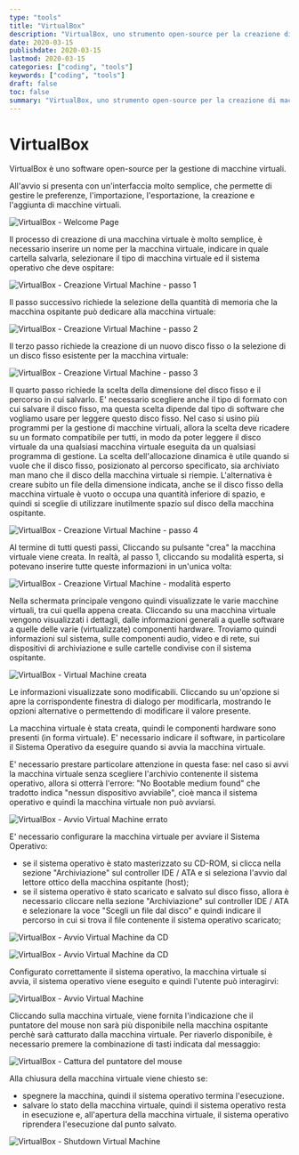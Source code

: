 ```yaml
---
type: "tools"
title: "VirtualBox"
description: "VirtualBox, uno strumento open-source per la creazione di macchine virtuali."
date: 2020-03-15
publishdate: 2020-03-15
lastmod: 2020-03-15
categories: ["coding", "tools"]
keywords: ["coding", "tools"]
draft: false
toc: false
summary: "VirtualBox, uno strumento open-source per la creazione di macchine virtuali."
---
```


# VirtualBox

VirtualBox è uno software open-source per la gestione di macchine virtuali.

All'avvio si presenta con un'interfaccia molto semplice, che permette di gestire le preferenze, l'importazione, l'esportazione, la creazione e l'aggiunta di macchine virtuali.

![VirtualBox - Welcome Page](/static/coding/tools/VirtualBox-Welcome.png "VirtualBox - Welcome Page")

Il processo di creazione di una macchina virtuale è molto semplice, è necessario inserire un nome per la macchina virtuale, indicare in quale cartella salvarla, selezionare il tipo di macchina virtuale ed il sistema operativo che deve ospitare:

![VirtualBox - Creazione Virtual Machine - passo 1](/static/coding/tools/VirtualBox-NewVM-Step1.png "VirtualBox - Creazione Virtual Machine - passo 1")

Il passo successivo richiede la selezione della quantità di memoria che la macchina ospitante può dedicare alla macchina virtuale:

![VirtualBox - Creazione Virtual Machine - passo 2](/static/coding/tools/VirtualBox-NewVM-Step2.png "VirtualBox - Creazione Virtual Machine - passo 2")

 Il terzo passo richiede la creazione di un nuovo disco fisso o la selezione di un disco fisso esistente per la macchina virtuale:

![VirtualBox - Creazione Virtual Machine - passo 3](/static/coding/tools/VirtualBox-NewVM-Step3.png "VirtualBox - Creazione Virtual Machine - passo 3")

Il quarto passo richiede la scelta della dimensione del disco fisso e il percorso in cui salvarlo. E' necessario scegliere anche il tipo di formato con cui salvare il disco fisso, ma questa scelta dipende dal tipo di software che vogliamo usare per leggere questo disco fisso.
Nel caso si usino più programmi per la gestione di macchine virtuali, allora la scelta deve ricadere su un formato compatibile per tutti, in modo da poter leggere il disco virtuale da una qualsiasi macchina virtuale eseguita da un qualsiasi programma di gestione.
La scelta dell'allocazione dinamica è utile quando si vuole che il disco fisso, posizionato al percorso specificato, sia archiviato man mano che il disco della macchina virtuale si riempie. L'alternativa è creare subito un file della dimensione indicata, anche se il disco fisso della macchina virtuale è vuoto o occupa una quantità inferiore di spazio, e quindi si sceglie di utilizzare inutilmente spazio sul disco della macchina ospitante.

![VirtualBox - Creazione Virtual Machine - passo 4](/static/coding/tools/VirtualBox-NewVM-Step4.png "VirtualBox - Creazione Virtual Machine - passo 4")

Al termine di tutti questi passi, Cliccando su pulsante "crea" la macchina virtuale viene creata.
In realtà, al passo 1, cliccando su modalità esperta, si potevano inserire tutte queste informazioni in un'unica volta:

![VirtualBox - Creazione Virtual Machine - modalità esperto](/static/coding/tools/VirtualBox-NewVM-StepExpert.png "VirtualBox - Creazione Virtual Machine - modalità esperto")

Nella schermata principale vengono quindi visualizzate le varie macchine virtuali, tra cui quella appena creata. Cliccando su una macchina virtuale vengono visualizzati i dettagli, dalle informazioni generali a quelle software a quelle delle varie (virtualizzate) componenti hardware. Troviamo quindi informazioni sul sistema, sulle componenti audio, video e di rete, sui dispositivi di archiviazione e sulle cartelle condivise con il sistema ospitante.

![VirtualBox - Virtual Machine creata](/static/coding/tools/VirtualBox-NewVM-Created.png "VirtualBox - Virtual Machine creata")

Le informazioni visualizzate sono modificabili. Cliccando su un'opzione si apre la corrispondente finestra di dialogo per modificarla, mostrando le opzioni alternative o permettendo di modificare il valore presente.

La macchina virtuale è stata creata, quindi le componenti hardware sono presenti (in forma virtuale). E' necessario indicare il software, in particolare il Sistema Operativo da eseguire quando si avvia la macchina virtuale.

E' necessario prestare particolare attenzione in questa fase: nel caso si avvi la macchina virtuale senza scegliere l'archivio contenente il sistema operativo, allora si otterrà l'errore: "No Bootable medium found" che tradotto indica "nessun dispositivo avviabile", cioè manca il sistema operativo e quindi la macchina virtuale non può avviarsi.

![VirtualBox - Avvio Virtual Machine errato](/static/coding/tools/VirtualBox-VM-StartError.png "VirtualBox - Avvio Virtual Machine errato")

E' necessario configurare la macchina virtuale per avviare il Sistema Operativo:

- se il sistema operativo è stato masterizzato su CD-ROM, si clicca nella sezione "Archiviazione" sul controller IDE / ATA e si seleziona l'avvio dal lettore ottico della macchina ospitante (host);
- se il sistema operativo è stato scaricato e salvato sul disco fisso, allora è necessario cliccare nella sezione "Archiviazione" sul controller IDE / ATA e selezionare la voce "Scegli un file dal disco" e quindi indicare il percorso in cui si trova il file contenente il sistema operativo scaricato;

![VirtualBox - Avvio Virtual Machine da CD](/static/coding/tools/VirtualBox-VM-StartFromCdOrISO.png "VirtualBox - Avvio Virtual Machine da CD")

![VirtualBox - Avvio Virtual Machine da CD](/static/coding/tools/VirtualBox-VM-StartFromCdOrISO2.png "VirtualBox - Avvio Virtual Machine da CD")

Configurato correttamente il sistema operativo, la macchina virtuale si avvia, il sistema operativo viene eseguito e quindi l'utente può interagirvi:

![VirtualBox - Avvio Virtual Machine](/static/coding/tools/VirtualBox-VM-Start.png "VirtualBox - Avvio Virtual Machine")

Cliccando sulla macchina virtuale, viene fornita l'indicazione che il puntatore del mouse non sarà più disponibile nella macchina ospitante perchè sarà catturato dalla macchina virtuale. Per riaverlo disponibile, è necessario premere la combinazione di tasti indicata dal messaggio:

![VirtualBox - Cattura del puntatore del mouse](/static/coding/tools/VirtualBox-VM-StartCatchPointer.png "VirtualBox - Cattura del puntatore del mouse")

Alla chiusura della macchina virtuale viene chiesto se:

- spegnere la macchina, quindi il sistema operativo termina l'esecuzione.
- salvare lo stato della macchina virtuale, quindi il sistema operativo resta in esecuzione e, all'apertura della macchina virtuale, il sistema operativo riprendera l'esecuzione dal punto salvato.

![VirtualBox - Shutdown Virtual Machine](/static/coding/tools/VirtualBox-VM-Shutdown.png "VirtualBox - Shutdown Virtual Machine")
